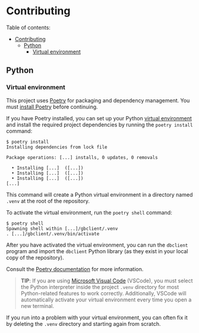 # Contributing

Table of contents:

- [Contributing](#contributing)
  - [Python](#python)
    - [Virtual environment](#virtual-environment)

## Python

### Virtual environment

This project uses [Poetry](https://python-poetry.org/) for packaging and
dependency management. You must [install
Poetry](https://python-poetry.org/docs/#installation) before continuing.

If you have Poetry installed, you can set up your Python [virtual
environment](https://python-poetry.org/docs/managing-environments/) and install
the required project dependencies by running the `poetry install` command:

```shell
$ poetry install
Installing dependencies from lock file

Package operations: [...] installs, 0 updates, 0 removals

  • Installing [...]  ([...])
  • Installing [...]  ([...])
  • Installing [...]  ([...])
[...]
```

This command will create a Python virtual environment in a directory named
`.venv` at the root of the repository.

To activate the virtual environment, run the `poetry shell` command:

```shell
$ poetry shell
Spawning shell within [...]/gbclient/.venv
. [...]/gbclient/.venv/bin/activate
```

After you have activated the virtual environment, you can run the `dbclient`
program and import the `dbclient` Python library (as they exist in your local
copy of the repository).

Consult the [Poetry documentation](https://python-poetry.org/docs/basic-usage/)
for more information.

> **TIP**: If you are using [Microsoft Visual
> Code](https://code.visualstudio.com/) (VSCode), you must select the Python
> interpreter inside the project `.venv` directory for most Python-related
> features to work correctly. Additionally, VSCode will automatically activate
> your virtual environment every time you open a new terminal.

If you run into a problem with your virtual environment, you can often fix it
by deleting the `.venv` directory and starting again from scratch.
